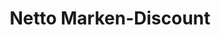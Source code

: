 ---
title: "Netto Marken-Discount"
url: /hessisch-oldendorf/netto-marken-discount/
shop: Supermarkt
---